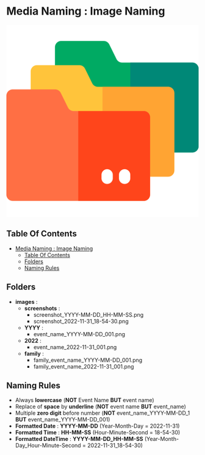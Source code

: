 # Media Naming : Image Naming

![Icon](../icon.png)

## Table Of Contents

- [Media Naming : Image Naming](#media-naming--image-naming)
  - [Table Of Contents](#table-of-contents)
  - [Folders](#folders)
  - [Naming Rules](#naming-rules)

## Folders

- **images** :
  - **screenshots** :
    - screenshot_YYYY-MM-DD_HH-MM-SS.png
    - screenshot_2022-11-31_18-54-30.png
  - **YYYY** :
    - event_name_YYYY-MM-DD_001.png
  - **2022** :
    - event_name_2022-11-31_001.png
  - **family** :
    - family_event_name_YYYY-MM-DD_001.png
    - family_event_name_2022-11-31_001.png

## Naming Rules

- Always **lowercase** (**NOT** Event Name **BUT** event name)
- Replace of **space** by **underline** (**NOT** event name **BUT** event_name)
- Multiple **zero digit** before number (**NOT** event_name_YYYY-MM-DD_1 **BUT** event_name_YYYY-MM-DD_001)
- **Formatted Date** : **YYYY-MM-DD** (Year-Month-Day = 2022-11-31)
- **Formatted Time** : **HH-MM-SS** (Hour-Minute-Second = 18-54-30)
- **Formatted DateTime** : **YYYY-MM-DD_HH-MM-SS** (Year-Month-Day_Hour-Minute-Second = 2022-11-31_18-54-30)
